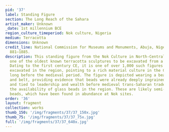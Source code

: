 ```yaml
---
pid: '37'
label: Standing Figure
section: The Long Reach of the Sahara
artist_maker: Unknown
_date: 1st millennium BCE
region_culture_timeperiod: Nok culture, Nigeria
medium: Terracotta
dimensions: Unknown
credit_line: National Commission for Museums and Monuments, Abuja, Nigeria, IFA 1
  881–1885.
description: This standing figure from the Nok Culture in North-Central Nigeria is
  one of the oldest known terracotta sculptures to be excavated from a site in Africa.
  Dating to the first century CE, it is one of over 1,000 such figures that have been
  excavated in the region, pointing to a rich material culture in the Central Sudan
  long before the medieval period. The figure is depicted wearing a beaded necklace
  and belt, providing evidence that beads were already deeply ingrained culturally
  and tied to leadership and wealth before medieval trans-Saharan trade increased
  the availability of glass beads in the region. These are likely semi-precious stone
  beads, which have been found in abundance at Nok sites.
order: '36'
layout: fragment
collection: works
thumb_150: '/img/fragments/37/37_150x.jpg'
thumb_75: '/img/fragments/37/37_75x.jpg'
full: '/img/fragments/37/37_640x.jpg'
---
```

